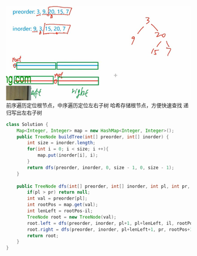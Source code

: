 ![](https://github.com/CNGaoWenbo/LeetCodeNote/blob/master/%E6%A0%91/%E9%87%8D%E5%BB%BA%E4%BA%8C%E5%8F%89%E6%A0%91.png.jpg?raw=true)
前序遍历定位根节点，中序遍历定位左右子树
哈希存储根节点，方便快速查找
递归写出左右子树
``` java
class Solution {
    Map<Integer, Integer> map = new HashMap<Integer, Integer>();
    public TreeNode buildTree(int[] preorder, int[] inorder) {
        int size = inorder.length;
        for(int i = 0; i < size; i ++){
            map.put(inorder[i], i);
        }
        return dfs(preorder, inorder, 0, size - 1, 0, size - 1);
    }

    public TreeNode dfs(int[] preorder, int[] inorder, int pl, int pr, int il, int ir){
        if(pl > pr) return null;
        int val = preorder[pl];
        int rootPos = map.get(val);
        int lenLeft = rootPos-il;
        TreeNode root = new TreeNode(val);
        root.left = dfs(preorder, inorder, pl+1, pl+lenLeft, il, rootPos-1);
        root.right = dfs(preorder, inorder, pl+lenLeft+1, pr, rootPos+1, ir);
        return root;
    }
}
```
